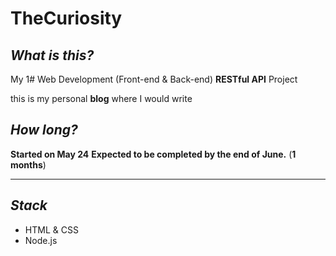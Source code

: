 # TheCuriosity
## *What is this?*

My 1# Web Development (Front-end & Back-end) **RESTful API** Project

this is my personal **blog** where I would write

## *How long?*  
 **Started on May 24**
 **Expected to be completed by the end of June.**
 (**1 months**)

---

## *Stack*

- HTML & CSS
- Node.js
